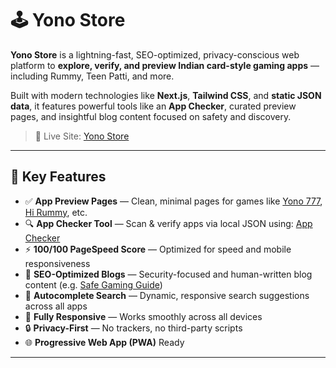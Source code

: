 # 🕹️ Yono Store

**Yono Store** is a lightning-fast, SEO-optimized, privacy-conscious web platform to **explore, verify, and preview Indian card-style gaming apps** — including Rummy, Teen Patti, and more.

Built with modern technologies like **Next.js**, **Tailwind CSS**, and **static JSON data**, it features powerful tools like an **App Checker**, curated preview pages, and insightful blog content focused on safety and discovery.

> 🔗 Live Site: [Yono Store](https://yonostore.app/)

---

## 🚀 Key Features

- ✅ **App Preview Pages** — Clean, minimal pages for games like [Yono 777](https://yonostore.app/yono-777), [Hi Rummy](https://yonostore.app/hi-rummy), etc.
- 🔍 **App Checker Tool** — Scan & verify apps via local JSON using: [App Checker](https://yonostore.app/app-checker)
- ⚡ **100/100 PageSpeed Score** — Optimized for speed and mobile responsiveness
- 📖 **SEO-Optimized Blogs** — Security-focused and human-written blog content (e.g. [Safe Gaming Guide](https://yonostore.app/blog/safest-indian-gaming-apps))
- 🧠 **Autocomplete Search** — Dynamic, responsive search suggestions across all apps
- 📱 **Fully Responsive** — Works smoothly across all devices
- 🔒 **Privacy-First** — No trackers, no third-party scripts
- 🌐 **Progressive Web App (PWA)** Ready

---

